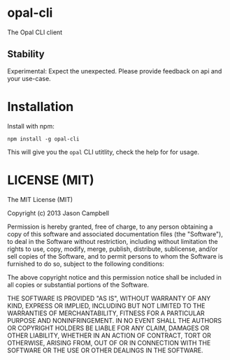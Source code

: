 # opal-cli

The Opal CLI client

## Stability

Experimental: Expect the unexpected. Please provide feedback on api and your use-case.

# Installation

Install with npm:

    npm install -g opal-cli

This will give you the `opal` CLI utitlity, check the help for for usage.

# LICENSE (MIT)

The MIT License (MIT)

Copyright (c) 2013 Jason Campbell

Permission is hereby granted, free of charge, to any person obtaining a copy of
this software and associated documentation files (the "Software"), to deal in
the Software without restriction, including without limitation the rights to
use, copy, modify, merge, publish, distribute, sublicense, and/or sell copies of
the Software, and to permit persons to whom the Software is furnished to do so,
subject to the following conditions:

The above copyright notice and this permission notice shall be included in all
copies or substantial portions of the Software.

THE SOFTWARE IS PROVIDED "AS IS", WITHOUT WARRANTY OF ANY KIND, EXPRESS OR
IMPLIED, INCLUDING BUT NOT LIMITED TO THE WARRANTIES OF MERCHANTABILITY, FITNESS
FOR A PARTICULAR PURPOSE AND NONINFRINGEMENT. IN NO EVENT SHALL THE AUTHORS OR
COPYRIGHT HOLDERS BE LIABLE FOR ANY CLAIM, DAMAGES OR OTHER LIABILITY, WHETHER
IN AN ACTION OF CONTRACT, TORT OR OTHERWISE, ARISING FROM, OUT OF OR IN
CONNECTION WITH THE SOFTWARE OR THE USE OR OTHER DEALINGS IN THE SOFTWARE.

